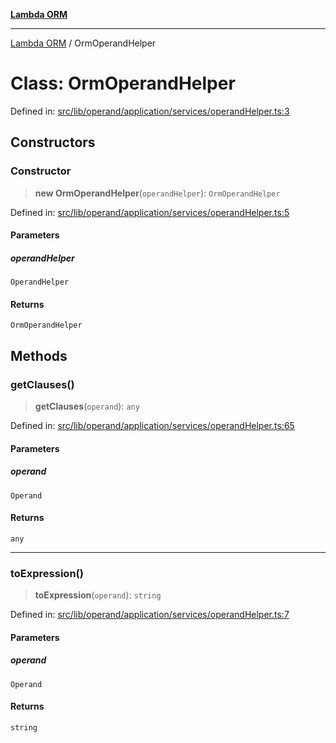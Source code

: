[**Lambda ORM**](../README.md)

***

[Lambda ORM](../README.md) / OrmOperandHelper

# Class: OrmOperandHelper

Defined in: [src/lib/operand/application/services/operandHelper.ts:3](https://github.com/lambda-orm/lambdaorm/blob/d7eed5bd6f40e7e5946b35121d5564379ef251ff/src/lib/operand/application/services/operandHelper.ts#L3)

## Constructors

### Constructor

> **new OrmOperandHelper**(`operandHelper`): `OrmOperandHelper`

Defined in: [src/lib/operand/application/services/operandHelper.ts:5](https://github.com/lambda-orm/lambdaorm/blob/d7eed5bd6f40e7e5946b35121d5564379ef251ff/src/lib/operand/application/services/operandHelper.ts#L5)

#### Parameters

##### operandHelper

`OperandHelper`

#### Returns

`OrmOperandHelper`

## Methods

### getClauses()

> **getClauses**(`operand`): `any`

Defined in: [src/lib/operand/application/services/operandHelper.ts:65](https://github.com/lambda-orm/lambdaorm/blob/d7eed5bd6f40e7e5946b35121d5564379ef251ff/src/lib/operand/application/services/operandHelper.ts#L65)

#### Parameters

##### operand

`Operand`

#### Returns

`any`

***

### toExpression()

> **toExpression**(`operand`): `string`

Defined in: [src/lib/operand/application/services/operandHelper.ts:7](https://github.com/lambda-orm/lambdaorm/blob/d7eed5bd6f40e7e5946b35121d5564379ef251ff/src/lib/operand/application/services/operandHelper.ts#L7)

#### Parameters

##### operand

`Operand`

#### Returns

`string`

